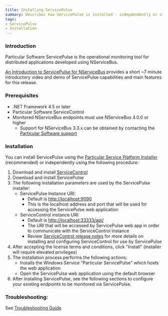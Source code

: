 ```yaml
---
title: Installing ServicePulse
summary: Describes how ServicePulse is installed - indepdendently or via the PlatformInstaller - and its basic requirements 
tags:
- ServicePulse
- Installation
---
```


### Introduction

Particular Software ServicePulse is the operational monitoring tool for distributed applications developed using NServiceBus. 

[An Introduction to ServicePulse for NServiceBus](http://particular.net/blog/an-introduction-to-servicepulse-for-nservicebus) provides a short ~7 minute introductory video and demo of ServicePulse capabilities and main features for this release.

### Prerequisites

* .NET Framework 4.5 or later
* Particular Software ServiceControl 
* Monitored NServiceBus endpoints must use NServiceBus 4.0.0 or higher
   * Support for NServiceBus 3.3.x can be obtained by contacting the [Particular Software support](http://particular.net/support) 

### Installation

You can install ServicePulse using the [Particular Service Platform Installer](/platform/installer) (recommended) or independently using the following procedure:

1. Download and install [ServiceControl](https://github.com/Particular/ServiceControl/releases)
2. Download and install ServicePulse
3. The following installation parameters are used by the ServicePulse installer:
   * ServicePulse Instance URI: 
      * Default is [http://localhost:9090](http://localhost:9090)
      * This is the localhost address and port that will be used for accessing the ServicePulse web application
   * ServiceControl instance URI: 
      * Default is [http://localhost:33333/api/](http://localhost:33333/api/)
      * The URI that will be accessed by ServicePulse web app in order to communicate with the ServiceControl instance
      * Review [ServiceControl release notes](https://github.com/Particular/ServiceControl/releases) for more details on installing and configuring ServiceControl for use by ServicePulse
4. After accepting the license terms and conditions, click "Install" (installer will require elevated privileges)
5. The installation process performs the following actions:
   * Installs the Windows Service "Particular ServicePulse" which hosts the web application
   * Open the ServicePulse web application using the default browser
6. After installing ServicePulse, see the following sections to configure your existing endpoints to be monitored via ServicePulse. 


### Troubleshooting: 

See [Troubleshooting Guide](Troubleshooting)
